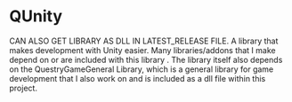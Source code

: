 # QUnity
CAN ALSO GET LIBRARY AS DLL IN LATEST_RELEASE FILE. A library that makes development with Unity easier. Many libraries/addons that I make depend on or are included with this library . The library itself also depends on the QuestryGameGeneral Library, which is a general library for game development that I also work on and is included as a dll file within this project. 
